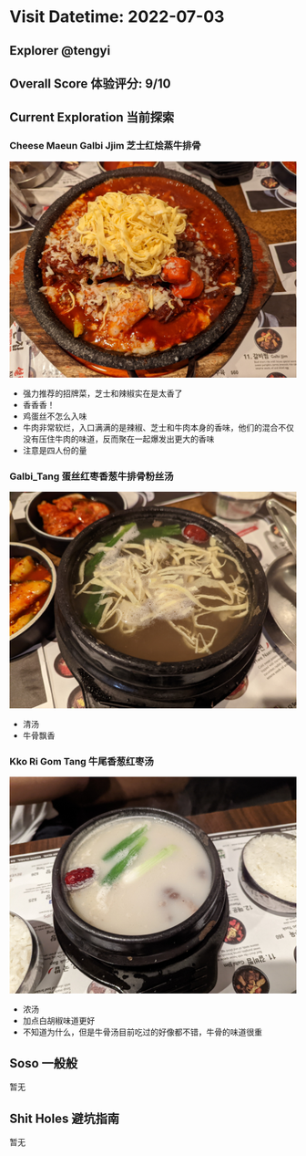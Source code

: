 # Visit Datetime: 2022-07-03

## Explorer @tengyi

## Overall Score 体验评分: 9/10

## Current Exploration 当前探索

### Cheese Maeun Galbi Jjim 芝士红烩蒸牛排骨

![Cheese Maeun Galbi Jjim](Pix2022July3rd/Cheese_Maeun_Galbi_Jjim.jpg)

- 强力推荐的招牌菜，芝士和辣椒实在是太香了
- 香香香！
- 鸡蛋丝不怎么入味
- 牛肉非常软烂，入口满满的是辣椒、芝士和牛肉本身的香味，他们的混合不仅没有压住牛肉的味道，反而聚在一起爆发出更大的香味
- 注意是四人份的量

### Galbi_Tang 蛋丝红枣香葱牛排骨粉丝汤

![Galbi_Tang](Pix2022July3rd/Galbi_Tang.jpg)

- 清汤
- 牛骨飘香

### Kko Ri Gom Tang 牛尾香葱红枣汤

![Kko_Ri_Gom_Tang](Pix2022July3rd/Kko_Ri_Gom_Tang.jpg)

- 浓汤
- 加点白胡椒味道更好
- 不知道为什么，但是牛骨汤目前吃过的好像都不错，牛骨的味道很重

## Soso 一般般
暂无

## Shit Holes 避坑指南
暂无